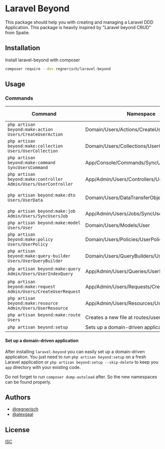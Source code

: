 # Laravel Beyond

This package should help you with creating and managing a Laravel DDD Application. 
This package is heavily inspired by "Laravel beyond CRUD" from Spatie.

## Installation

Install laravel-beyond with composer

```bash
composer require --dev regnerisch/laravel-beyond
```

## Usage

### Commands
|Command|Namespace|Required Packages|
|---|---|---|
|`php artisan beyond:make:action Users/CreateUserAction`|Domain/Users/Actions/CreateUserAction||
|`php artisan beyond:make:collection Users/UserCollection`|Domain/Users/Collections/UserCollection||
|`php artisan beyond:make:command SyncUsersCommand`|App/Console/Commands/SyncUsersCommand||
|`php artisan beyond:make:controller Admin/Users/UserController`|App/Admin/Users/Controllers/UserController||
|`php artisan beyond:make:dto Users/UserData`|Domain/Users/DataTransferObjects/UserData|spatie/data-transfer-object|
|`php artisan beyond:make:job Admin/Users/SyncUsersJob`|App/Admin/Users/Jobs/SyncUsersJob||
|`php artisan beyond:make:model Users/User`|Domain/Users/Models/User||
|`php artisan beyond:make:policy Users/UserPolicy`|Domain/Users/Policies/UserPolicy||
|`php artisan beyond:make:query-builder Users/UserQueryBuilder`|Domain/Users/QueryBuilders/UserQueryBuilder||
|`php artisan beyond:make:query Admin/Users/UserIndexQuery`|App/Admin/Users/Queries/UserIndexQuery|spatie/laravel-query-builder|
|`php artisan beyond:make:request Admin/Users/CreateUserRequest`|App/Admin/Users/Requests/CreateUserRequest||
|`php artisan beyond:make:resource Admin/Users/UserResource`|App/Admin/Users/Resources/UserResource||
|`php artisan beyond:make:route Users`|Creates a new file at routes/users.php||
|`php artisan beyond:setup`|Sets up a domain-driven application||

#### Set up a domain-driven application
After installing `laravel-beyond` you can easily set up a domain-driven application. 
You just need to run `php artisan beyond:setup` on a fresh Laravel application or 
`php artisan beyond:setup --skip-delete` to keep you `app` directory with your existing
code. 

Do not forget to run `composer dump-autoload` after. So the new namespaces can be found properly.

## Authors

- [@regnerisch](https://github.com/regnerisch)
- [@alexgaal](https://github.com/alexgaal)

## License

[ISC](LICENSE.md)
